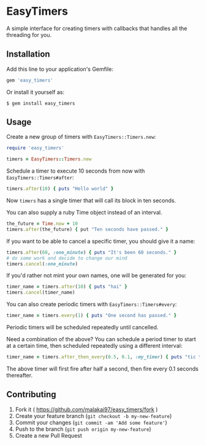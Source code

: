 # EasyTimers

A simple interface for creating timers with callbacks that handles all the threading for you.

## Installation

Add this line to your application's Gemfile:

```ruby
gem 'easy_timers'
```

Or install it yourself as:

    $ gem install easy_timers

## Usage

Create a new group of timers with `EasyTimers::Timers.new`:

```ruby
require 'easy_timers'

timers = EasyTimers::Timers.new
```

Schedule a timer to execute 10 seconds from now with `EasyTimers::Timers#after`:

```ruby
timers.after(10) { puts "Hello world" }
```

Now `timers` has a single timer that will call its block in ten seconds.

You can also supply a ruby Time object instead of an interval.

```ruby
the_future = Time.now + 10
timers.after(the_future) { put "Ten seconds have passed." }
```

If you want to be able to cancel a specific timer, you should give it a name:

```ruby
timers.after(60, :one_minute) { puts "It's been 60 seconds." }
# do some work and decide to change our mind
timers.cancel(:one_minute)
```

If you'd rather not mint your own names, one will be generated for you:

```ruby
timer_name = timers.after(10) { puts "hai" }
timers.cancel(timer_name)
```

You can also create periodic timers with `EasyTimers::Timers#every`:

```ruby
timer_name = timers.every(1) { puts "One second has passed." }
```

Periodic timers will be scheduled repeatedly until cancelled.

Need a combination of the above?  You can schedule a period timer to start at
a certain time, then scheduled repeatedly using a different interval:

```ruby
timer_name = timers.after_then_every(0.5, 0.1, :my_timer) { puts "tic toc" }
```

The above timer will first fire after half a second, then fire every 0.1 seconds thereafter.

## Contributing

1. Fork it ( https://github.com/malakai97/easy_timers/fork )
2. Create your feature branch (`git checkout -b my-new-feature`)
3. Commit your changes (`git commit -am 'Add some feature'`)
4. Push to the branch (`git push origin my-new-feature`)
5. Create a new Pull Request
